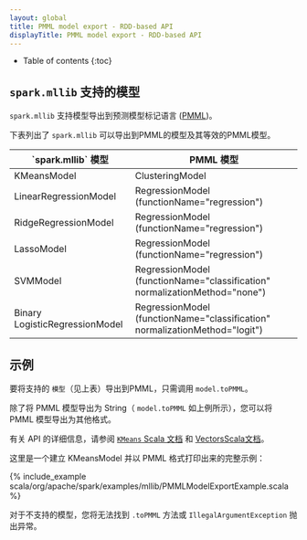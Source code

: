 ```yaml
---
layout: global
title: PMML model export - RDD-based API
displayTitle: PMML model export - RDD-based API
---
```


* Table of contents
{:toc}

## `spark.mllib` 支持的模型

`spark.mllib` 支持模型导出到预测模型标记语言 ([PMML](http://en.wikipedia.org/wiki/Predictive_Model_Markup_Language))。

下表列出了 `spark.mllib` 可以导出到PMML的模型及其等效的PMML模型。

<table class="table">
  <thead>
    <tr><th>`spark.mllib` 模型</th><th>PMML 模型</th></tr>
  </thead>
  <tbody>
    <tr>
      <td>KMeansModel</td><td>ClusteringModel</td>
    </tr>    
    <tr>
      <td>LinearRegressionModel</td><td>RegressionModel (functionName="regression")</td>
    </tr>
    <tr>
      <td>RidgeRegressionModel</td><td>RegressionModel (functionName="regression")</td>
    </tr>
    <tr>
      <td>LassoModel</td><td>RegressionModel (functionName="regression")</td>
    </tr>
    <tr>
      <td>SVMModel</td><td>RegressionModel (functionName="classification" normalizationMethod="none")</td>
    </tr>
    <tr>
      <td>Binary LogisticRegressionModel</td><td>RegressionModel (functionName="classification" normalizationMethod="logit")</td>
    </tr>
  </tbody>
</table>

## 示例

<div class="codetabs">

<div data-lang="scala" markdown="1">

要将支持的 `模型`（见上表）导出到PMML，只需调用 `model.toPMML`。

除了将 PMML 模型导出为 String（ `model.toPMML` 如上例所示），您可以将 PMML 模型导出为其他格式。

有关 API 的详细信息，请参阅 [`KMeans` Scala 文档](api/scala/index.html#org.apache.spark.mllib.clustering.KMeans) 和 [VectorsScala文档](api/scala/index.html#org.apache.spark.mllib.linalg.Vectors$)。

这里是一个建立 KMeansModel 并以 PMML 格式打印出来的完整示例：

{% include_example scala/org/apache/spark/examples/mllib/PMMLModelExportExample.scala %}

对于不支持的模型，您将无法找到 `.toPMML` 方法或 `IllegalArgumentException` 抛出异常。

</div>

</div>
